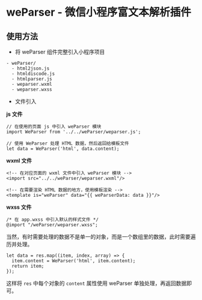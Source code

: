 # weParser - 微信小程序富文本解析插件

## 使用方法

* 将 weParser 组件完整引入小程序项目

```
- weParser/
  - html2json.js
  - htmldiscode.js
  - htmlparser.js
  - weparser.wxml
  - weparser.wxss
```

* 文件引入

**js 文件**

```
// 在使用的页面 js 中引入 weParser 模块
import WeParser from '../../weParser/weparser.js';

// 使用 WeParser 处理 HTML 数据，然后返回给模板文件
let data = WeParser('html', data.content);
```

**wxml 文件**

```
<!-- 在对应页面的 wxml 文件中引入 weParser 模块 -->
<import src="../../weParser/weparser.wxml"/>

<!-- 在需要渲染 HTML 数据的地方，使用模板渲染 -->
<template is="weParser" data="{{ weParserData: data }}"/>
```

**wxss 文件**

```
/* 在 app.wxss 中引入默认的样式文件 */
@import "/weParser/weparser.wxss";
```

当然，有时需要处理的数据不是单一的对象，而是一个数组里的数据，此时需要遍历并处理。

```
let data = res.map((item, index, array) => {
  item.content = WeParser('html', item.content);
  return item;
});
```

这样将 `res` 中每个对象的 `content` 属性使用 weParser 单独处理，再返回数据即可。
